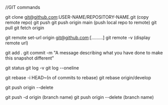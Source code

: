 //GIT commands

git clone git@github.com:USER-NAME/REPOSITORY-NAME.git (copy remote repo)
git push
git push origin main (push local repo to remote)
git pull
git fetch origin

git remote set-url origin git@github.com:[.........]
git remote -v (display remote url)

git add .
git commit -m "A message describing what you have done to make this snapshot different"

git status
git log -v
git log --oneline

git rebase -i HEAD~(n of commits to rebase)
git rebase origin/develop

git push origin --delete

git push -d origin (branch name)
git push origin --delete (branch name)
